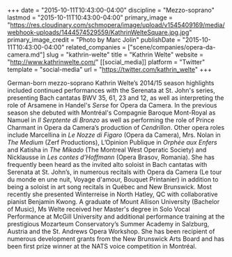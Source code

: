 +++
date = "2015-10-11T10:43:00-04:00"
discipline = "Mezzo-soprano"
lastmod = "2015-10-11T10:43:00-04:00"
primary_image = "https://res.cloudinary.com/schmopera/image/upload/v1545409169/media/webhook-uploads/1444574529559/KathrinWelteSquare.jpg.jpg"
primary_image_credit = "Photo by Marc Jolin"
publishDate = "2015-10-11T10:43:00-04:00"
related_companies = ["scene/companies/opera-da-camera.md"]
slug = "kathrin-welte"
title = "Kathrin Welte"
website = "http://www.kathrinwelte.com/"
[[social_media]]
platform = "Twitter"
template = "social-media"
url = "https://twitter.com/kathrin_welte"
+++

German-born mezzo-soprano Kathrin Welte’s 2014/15 season highlights included continued performances with the Serenata at St. John's series, presenting Bach cantatas BWV 35, 61, 23 and 12, as well as interpreting the role of Arsamene in Handel's *Serse* for Opera da Camera. In the previous season she debuted with Montréal's Compagnie Baroque Mont-Royal as Namuel in *Il Serptente di Bronzo* as well as performing the role of Prince Charmant in Opera da Camera’s production of *Cendrillon*. Other opera roles include Marcellina in *Le Nozze di Figaro* (Opera da Camera), Mrs. Nolan in *The Medium* (Zerf Productions), L’Opinion Publique in *Orphée aux Enfers* and Katisha in *The Mikado* (The Montreal West Operatic Society) and Nicklausse in *Les contes d’Hoffmann* (Opera Brasov, Romania). She has frequently been heard as the invited alto soloist in Bach cantatas with Serenata at St. John’s, in numerous recitals with Opera da Camera (Le tour du monde en une nuit, Voyage d'amour, Bouquet Printanier) in addition to being a soloist in art song recitals in Québec and New Brunswick. Most recently she presented Winterreise in North Hatley, QC with collaborative pianist Benjamin Kwong. A graduate of Mount Allison University (Bachelor of Music), Ms Welte received her Master's degree in Solo Vocal Performance at McGill University and additional performance training at the prestigious Mozarteum Conservatory’s Summer Academy in Salzburg, Austria and the St. Andrews Opera Workshop. She has been recipient of numerous development grants from the New Brunswick Arts Board and has been first prize winner at the NATS voice competition in Montréal.

